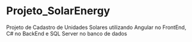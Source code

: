 # Projeto_SolarEnergy
Projeto de Cadastro de Unidades Solares utilizando Angular no FrontEnd, C# no BackEnd e SQL Server no banco de dados
